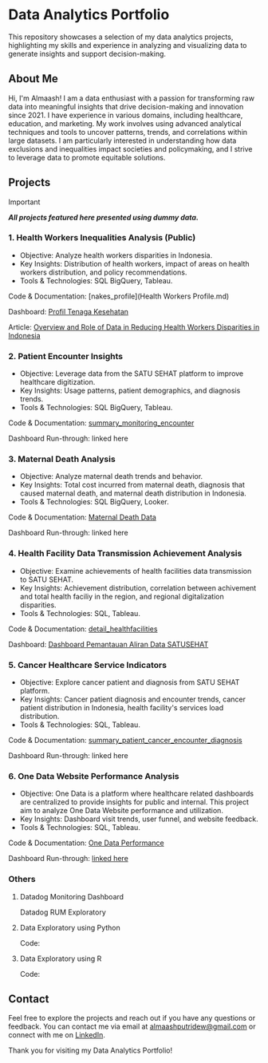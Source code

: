 # Data Analytics Portfolio
This repository showcases a selection of my data analytics projects, highlighting my skills and experience in analyzing and visualizing data to generate insights and support decision-making.

## About Me
Hi, I'm Almaash! I am a data enthusiast with a passion for transforming raw data into meaningful insights that drive decision-making and innovation since 2021. I have experience in various domains, including healthcare, education, and marketing. My work involves using advanced analytical techniques and tools to uncover patterns, trends, and correlations within large datasets. I am particularly interested in understanding how data exclusions and inequalities impact societies and policymaking, and I strive to leverage data to promote equitable solutions.

## Projects

> [!IMPORTANT]
> ***All projects featured here presented using dummy data.***

### 1. Health Workers Inequalities Analysis (Public)
- Objective: Analyze health workers disparities in Indonesia.
- Key Insights: Distribution of health workers, impact of areas on health workers distribution, and policy recommendations.
- Tools & Technologies: SQL BigQuery, Tableau.

Code & Documentation: [nakes_profile](Health Workers Profile.md)

Dashboard: [Profil Tenaga Kesehatan](https://satusehat.kemkes.go.id/data/dashboard/c8b80eb9-07bd-4ac9-82c9-13993a360a34)

Article: [Overview and Role of Data in Reducing Health Workers Disparities in Indonesia](https://medium.com/@dtokemkes/overview-and-role-of-data-in-reducing-health-workers-disparities-in-indonesia-7fe84240c6b8)

### 2. Patient Encounter Insights
- Objective: Leverage data from the SATU SEHAT platform to improve healthcare digitization.
- Key Insights: Usage patterns, patient demographics, and diagnosis trends.
- Tools & Technologies: SQL BigQuery, Tableau.

Code & Documentation: [summary_monitoring_encounter](https://portfolio-almaash.atlassian.net/wiki/external/MWVlZmQwNDIwZDQ5NDA4MGEzZjViOTVjZDg2MTg4MGI)

Dashboard Run-through: linked here

### 3. Maternal Death Analysis 
- Objective: Analyze maternal death trends and behavior.
- Key Insights: Total cost incurred from maternal death, diagnosis that caused maternal death, and maternal death distribution in Indonesia.
- Tools & Technologies: SQL BigQuery, Looker.

Code & Documentation: [Maternal Death Data](https://portfolio-almaash.atlassian.net/wiki/external/NDg0ZjVjMDYzMTU0NDVlNTgwNTFiZWUxYjhiNjJkZmM)

Dashboard Run-through: linked here

### 4. Health Facility Data Transmission Achievement Analysis
- Objective: Examine achievements of health facilities data transmission to SATU SEHAT.
- Key Insights: Achievement distribution, correlation between achivement and total health faciliy in the region, and regional digitalization disparities.
- Tools & Technologies: SQL, Tableau.

Code & Documentation: [detail_healthfacilities](https://portfolio-almaash.atlassian.net/wiki/external/M2NmY2I0OWFiODg4NDgyMzkxMWE2OGIzMzFkZmNmZTY)

Dashboard: [Dashboard Pemantauan Aliran Data SATUSEHAT](https://satusehat.kemkes.go.id/data/dashboard/47ef4c43-4ea0-4d1f-a5e5-7d38afcb4edf)

### 5. Cancer Healthcare Service Indicators
- Objective: Explore cancer patient and diagnosis from SATU SEHAT platform.
- Key Insights: Cancer patient diagnosis and encounter trends, cancer patient distribution in Indonesia, health facility's services load distribution.
- Tools & Technologies: SQL, Tableau.

Code & Documentation: [summary_patient_cancer_encounter_diagnosis](https://portfolio-almaash.atlassian.net/wiki/external/ODc3ZWVkY2E0YzlmNGJlNWE1ZjlkZWMxMGJmZWZlYmM)

Dashboard Run-through: linked here

### 6. One Data Website Performance Analysis
- Objective: One Data is a platform where healthcare related dashboards are centralized to provide insights for public and internal. This project aim to analyze One Data Website performance and utilization.
- Key Insights: Dashboard visit trends, user funnel, and website feedback.
- Tools & Technologies: SQL, Tableau.

Code & Documentation: [One Data Performance](https://portfolio-almaash.atlassian.net/wiki/external/MWUzMDQwNjNhOWE1NDFiZWJhNzQ0YmI3N2VkNmMzYTk)

Dashboard Run-through: [linked here](https://portfolio-almaash.atlassian.net/wiki/external/MzFlMzgxNjM3MTJjNDdhY2I5Njk5ZjU1MzFlZDBjOTA)

### Others
1. Datadog Monitoring Dashboard

    Datadog RUM Exploratory

2. Data Exploratory using Python

    Code: 

3. Data Exploratory using R

    Code:

## Contact
Feel free to explore the projects and reach out if you have any questions or feedback. You can contact me via email at almaashputridew@gmail.com or connect with me on [LinkedIn]([url](https://www.linkedin.com/in/almaash-putridewi/)).

Thank you for visiting my Data Analytics Portfolio!

